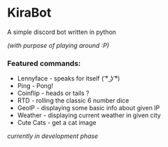 # KiraBot
A simple discord bot written in python

_(with purpose of playing around :P)_

### Featured commands:

- Lennyface - speaks for itself ( ͡° ͜ʖ ͡°)
- Ping - Pong!
- Coinflip - heads or tails ?
- RTD - rolling the classic 6 number dice
- GeoIP - displaying some basic info about given IP
- Weather - displaying current weather in given city
- Cute Cats - get a cat image

_currently in development phase_